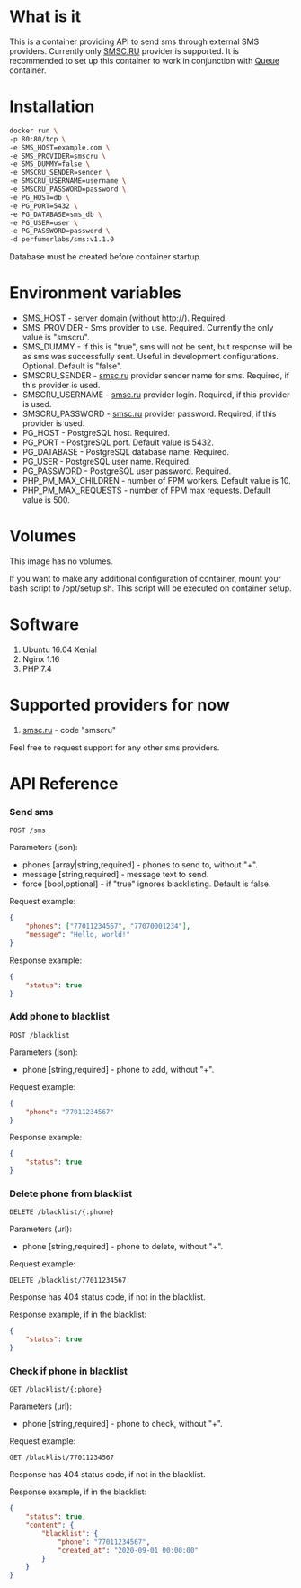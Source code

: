 What is it
==========

This is a container providing API to send sms through external SMS providers.
Currently only [SMSC.RU](https://smsc.ru/) provider is supported.
It is recommended to set up this container to work in conjunction with [Queue](https://github.com/perfumerlabs/queue) container.

Installation
============

```bash
docker run \
-p 80:80/tcp \
-e SMS_HOST=example.com \
-e SMS_PROVIDER=smscru \
-e SMS_DUMMY=false \
-e SMSCRU_SENDER=sender \
-e SMSCRU_USERNAME=username \
-e SMSCRU_PASSWORD=password \
-e PG_HOST=db \
-e PG_PORT=5432 \
-e PG_DATABASE=sms_db \
-e PG_USER=user \
-e PG_PASSWORD=password \
-d perfumerlabs/sms:v1.1.0
```

Database must be created before container startup.

Environment variables
=====================

- SMS_HOST - server domain (without http://). Required.
- SMS_PROVIDER - Sms provider to use. Required. Currently the only value is "smscru".
- SMS_DUMMY - If this is "true", sms will not be sent, but response will be as sms was successfully sent. Useful in development configurations. Optional. Default is "false".
- SMSCRU_SENDER - [smsc.ru](https://smsc.ru) provider sender name for sms. Required, if this provider is used.
- SMSCRU_USERNAME - [smsc.ru](https://smsc.ru) provider login. Required, if this provider is used.
- SMSCRU_PASSWORD - [smsc.ru](https://smsc.ru) provider password. Required, if this provider is used.
- PG_HOST - PostgreSQL host. Required.
- PG_PORT - PostgreSQL port. Default value is 5432.
- PG_DATABASE - PostgreSQL database name. Required.
- PG_USER - PostgreSQL user name. Required.
- PG_PASSWORD - PostgreSQL user password. Required.
- PHP_PM_MAX_CHILDREN - number of FPM workers. Default value is 10.
- PHP_PM_MAX_REQUESTS - number of FPM max requests. Default value is 500.

Volumes
=======

This image has no volumes.

If you want to make any additional configuration of container, mount your bash script to /opt/setup.sh. This script will be executed on container setup.

Software
========

1. Ubuntu 16.04 Xenial
1. Nginx 1.16
1. PHP 7.4

Supported providers for now
===========================

1. [smsc.ru](https://smsc.ru) - code "smscru"

Feel free to request support for any other sms providers.

API Reference
=============

### Send sms

`POST /sms`

Parameters (json):
- phones [array|string,required] - phones to send to, without "+".
- message [string,required] - message text to send.
- force [bool,optional] - if "true" ignores blacklisting. Default is false.

Request example:

```json
{
    "phones": ["77011234567", "77070001234"],
    "message": "Hello, world!"
}
```

Response example:

```json
{
    "status": true
}
```

### Add phone to blacklist

`POST /blacklist`

Parameters (json):
- phone [string,required] - phone to add, without "+".

Request example:

```json
{
    "phone": "77011234567"
}
```

Response example:

```json
{
    "status": true
}
```

### Delete phone from blacklist

`DELETE /blacklist/{:phone}`

Parameters (url):
- phone [string,required] - phone to delete, without "+".

Request example:

```query
DELETE /blacklist/77011234567
```

Response has 404 status code, if not in the blacklist.

Response example, if in the blacklist:

```json
{
    "status": true
}
```

### Check if phone in blacklist

`GET /blacklist/{:phone}`

Parameters (url):
- phone [string,required] - phone to check, without "+".

Request example:

```query
GET /blacklist/77011234567
```

Response has 404 status code, if not in the blacklist.

Response example, if in the blacklist:

```json
{
    "status": true,
    "content": {
        "blacklist": {
            "phone": "77011234567",
            "created_at": "2020-09-01 00:00:00"
        }
    }   
}
```
